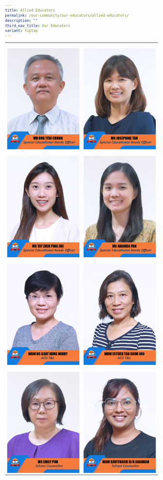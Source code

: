 ```yaml
---
title: Allied Educators
permalink: /our-community/our-educators/allied-educators/
description: ""
third_nav_title: Our Educators
variant: tiptap
---
```

<table><tbody><tr><th rowspan="1" colspan="1"><p></p><div class="isomer-image-wrapper"><img height="auto" width="100%" alt="" src="/images/AED Staff/2023_mr ong yew chong-final.jpg"></div></th><th rowspan="1" colspan="1"><p></p><div class="isomer-image-wrapper"><img height="auto" width="100%" alt="" src="/images/AED Staff/2023_ms josephine tan-final.jpg"></div></th></tr><tr><td rowspan="1" colspan="1"><p></p><div class="isomer-image-wrapper"><img height="auto" width="100%" alt="" src="/images/AED Staff/2023_ms tay zhen ping zoe-final.jpg"></div></td><td rowspan="1" colspan="1"><p></p><div class="isomer-image-wrapper"><img height="auto" width="100%" alt="" src="/images/AED Staff/2023_ms amanda pan-final.jpg"></div></td></tr><tr><td rowspan="1" colspan="1"><p></p><div class="isomer-image-wrapper"><img height="auto" width="100%" alt="" src="/images/AED Staff/2023_mdm ng guat ming mindy.jpg"></div></td><td rowspan="1" colspan="1"><p></p><div class="isomer-image-wrapper"><img height="auto" width="100%" alt="" src="/images/AED Staff/2023_mdm esther tan chor joo.jpg"></div></td></tr><tr><td rowspan="1" colspan="1"><p></p><div class="isomer-image-wrapper"><img height="auto" width="100%" alt="" src="/images/AED Staff/2023_ms emily poh-final.jpg"></div></td><td rowspan="1" colspan="1"><p></p><div class="isomer-image-wrapper"><img height="auto" width="100%" alt="" src="/images/AED Staff/2023_mdm kavithasri d_o anandan-final.jpg"></div></td></tr></tbody></table><p></p>
